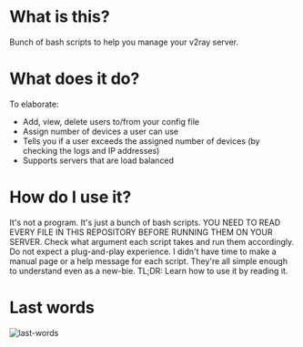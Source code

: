 # What is this?
Bunch of bash scripts to help you manage your v2ray server.

# What does it do?
To elaborate:
- Add, view, delete users to/from your config file
- Assign number of devices a user can use 
- Tells you if a user exceeds the assigned number of devices (by checking the logs and IP addresses)
- Supports servers that are load balanced
# How do I use it?

It's not a program. It's just a bunch of bash scripts. YOU NEED TO READ EVERY FILE IN THIS REPOSITORY BEFORE RUNNING THEM ON YOUR SERVER. Check what argument each script takes and run them accordingly. Do not expect a plug-and-play experience. I didn't have time to make a manual page or a help message for each script. They're all simple enough to understand even as a new-bie.
TL;DR: Learn how to use it by reading it.

# Last words
![last-words](https://i.imgur.com/wM4U85h.jpg)
